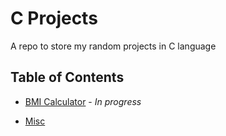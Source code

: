 # C Projects

A repo to store my random projects in C language

## Table of Contents
* [BMI Calculator](./bmi_calculator) - *In progress*

* [Misc](./misc)
